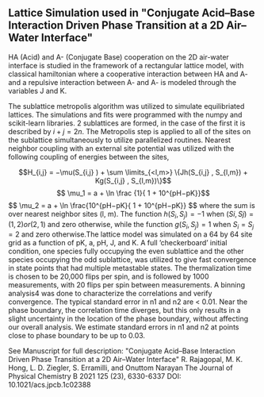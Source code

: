 ## Lattice Simulation used in "Conjugate Acid–Base Interaction Driven Phase Transition at a 2D Air–Water Interface"

HA (Acid) and A- (Conjugate Base) cooperation on the 2D air-water interface is studied in the framework of
a rectangular lattice model, with classical hamiltonian where a cooperative interaction between HA and A-
and a repulsive interaction between A- and A- is modeled through the variables J and K. 

The sublattice metropolis algorithm was utilized to simulate equilibriated lattices. The simulations and
fits were programmed with the numpy and scikit-learn libraries. 2 sublattices
are formed, in the case of the first it is described by $i + j = 2n$. The Metropolis step is
applied to all of the sites on the sublattice simultaneously to utilize parallelized routines.
Nearest neighbor coupling with an external site potential was utilized with the following
coupling of energies between the sites,

$$H_{i,j} = −\mu(S_{i,j} ) + \sum
\limits_{<l,m>} \{Jh(S_{i,j} , S_{l,m}) + Kg(S_{i,j} , S_{l,m})\}$$
$$ \mu_1 = a + \ln \frac {1}{ 1 + 10^{pH−pK}}$$
$$ \mu_2 = a + \ln \frac{10^{pH−pK}{ 1 + 10^{pH−pK}} $$
where the sum is over nearest neighbor sites (l, m). The function $h(S_i, S_j ) = −1$ when
$(Si, Sj ) = (1, 2) or (2, 1)$ and zero otherwise, while the function $g(S_i,S_j ) = 1$ when $S_i = S_j = 2$
and zero otherwise.The lattice model was simulated on a 64 by 64 site grid as a function of
pK, a, pH, J, and K. A full ’checkerboard’ initial condition, one species fully occupying the
even sublattice and the other species occupying the odd sublattice, was utilized to give fast
convergence in state points that had multiple metastable states. The thermalization time is
chosen to be 20,000 flips per spin, and is followed by 1000 measurements, with 20 flips per
spin between measurements. A binning analysis4 was done to characterize the correlations
and verify convergence. The typical standard error in n1 and n2 are < 0.01. Near the phase
boundary, the correlation time diverges, but this only results in a slight uncertainty in the
location of the phase boundary, without affecting our overall analysis. We estimate standard
errors in n1 and n2 at points close to phase boundary to be up to 0.03.

See Manuscript for full description: 
"Conjugate Acid–Base Interaction Driven Phase Transition at a 2D Air–Water Interface"
R. Rajagopal, M. K. Hong, L. D. Ziegler, S. Erramilli, and Onuttom Narayan
The Journal of Physical Chemistry B 2021 125 (23), 6330-6337
DOI: 10.1021/acs.jpcb.1c02388 
